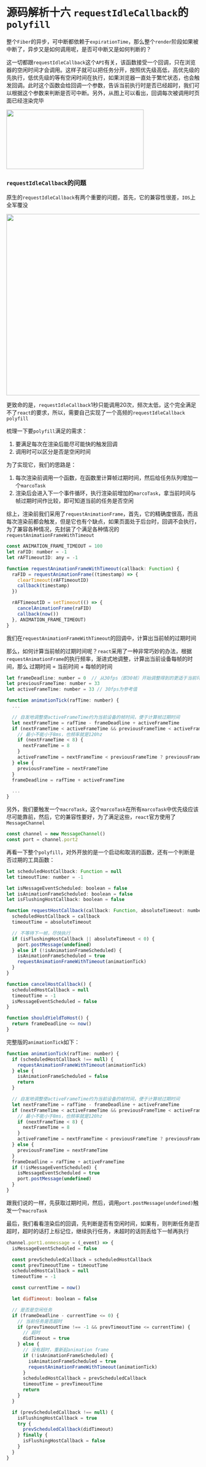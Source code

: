 # 源码解析十六 `requestIdleCallback`的`polyfill`

整个`Fiber`的异步，可中断都依赖于`expirationTime`，那么整个`render`阶段如果被中断了，异步又是如何调用呢，是否可中断又是如何判断的？

这一切都跟`requestIdleCallback`这个`API`有关，该函数接受一个回调，只在浏览器的空闲时间才会调用。这样子就可以把任务分开，按照优先级高低，高优先级的先执行，低优先级的等有空闲时间在执行，如果浏览器一直处于繁忙状态，也会触发回调。此时这个函数会给回调一个参数，告诉当前执行时是否已经超时，我们可以根据这个参数来判断是否可中断。另外，从图上可以看出，回调每次被调用时页面已经渲染完毕

<img src="./schedule/requestIdleCallback.png" width="358" height="155" />

### `requestIdleCallback`的问题
原生的`requestIdleCallback`有两个重要的问题，首先，它的兼容性很差，`IOS`上全军覆没

<img src="./schedule/compatible.png" width="1268" height="473" />

更致命的是，`requestIdleCallback`1秒只能调用20次，频次太低，这个完全满足不了`react`的要求，所以，需要自己实现了一个高频的`requestIdleCallback polyfill`

梳理一下要`polyfill`满足的需求：
1. 要满足每次在渲染后能尽可能快的触发回调
2. 调用时可以区分是否是空闲时间

为了实现它，我们的思路是：
1. 每次渲染前调用一个函数，在函数里计算帧过期时间，然后给任务队列增加一个`marcoTask`
2. 渲染后会进入下一个事件循环，执行渲染前增加的`marcoTask`，拿当前时间与帧过期时间作比较，即可知道当前的任务是否空闲

综上，渲染前我们采用了`requestAnimationFrame`，首先，它的精确度很高，而且每次渲染前都会触发，但是它也有个缺点，如果页面处于后台时，回调不会执行，为了兼容各种情况，先封装了个满足各种情况的`requestAnimationFrameWithTimeout`

```javaScript
const ANIMATION_FRAME_TIMEOUT = 100
let raFID: number = -1
let rAFTimeoutID: any = -1

function requestAnimationFrameWithTimeout(callback: Function) {
  raFID = requestAnimationFrame((timestamp) => {
    clearTimeout(rAFTimeoutID)
    callback(timestamp)
  })

  rAFTimeoutID = setTimeout(() => {
    cancelAnimationFrame(raFID)
    callback(now())
  }, ANIMATION_FRAME_TIMEOUT)
}
```

我们在`requestAnimationFrameWithTimeout`的回调中，计算出当前帧的过期时间

那么，如何计算当前帧的过期时间呢？`react`采用了一种非常巧妙的办法，根据`requestAnimationFrame`的执行频率，渐进式地调整，计算出当前设备每帧的时间，那么 过期时间 = 当前时间 + 每帧的时间 

```javaScript
let frameDeadline: number = 0  // 从30fps（即30帧）开始调整得到的更适于当前环境的一帧限制时间
let previousFrameTime: number = 33
let activeFrameTime: number = 33 // 30fps为参考值

function animationTick(rafTime: number) {
  ...

  // 自发地调整使activeFrameTime约为当前设备的帧时间，便于计算帧过期时间
  let nextFrameTime = rafTime - frameDeadline + activeFrameTime
  if (nextFrameTime < activeFrameTime && previousFrameTime < activeFrameTime) {
    // 最小不能小于8ms，也频率就是120hz
    if (nextFrameTime < 8) {
      nextFrameTime = 8
    }
    activeFrameTime = nextFrameTime < previousFrameTime ? previousFrameTime : nextFrameTime
  } else {
    previousFrameTime = nextFrameTime
  }
  frameDeadline = rafTime + activeFrameTime

  ...
}
```

另外，我们要触发一个`macroTask`，这个`marcoTask`在所有`marcoTask`中优先级应该尽可能靠前，然后，它的兼容性要好，为了满足这些，`react`官方使用了`MessageChannel`

```javaScript
const channel = new MessageChannel()
const port = channel.port2
```

再看一下整个`polyfill`，对外开放的是一个启动和取消的函数，还有一个判断是否过期的工具函数：

```javaScript
let scheduledHostCallback: Function = null
let timeoutTime: number = -1

let isMessageEventScheduled: boolean = false
let isAnimationFrameScheduled: boolean = false
let isFlushingHostCallback: boolean = false

function requestHostCallback(callback: Function, absoluteTimeout: number) {
  scheduledHostCallback = callback
  timeoutTime = absoluteTimeout

  // 不等待下一帧，尽快执行
  if (isFlushingHostCallback || absoluteTimeout < 0) {
    port.postMessage(undefined)
  } else if (!isAnimationFrameScheduled) {
    isAnimationFrameScheduled = true
    requestAnimationFrameWithTimeout(animationTick)
  }
}

function cancelHostCallback() {
  scheduledHostCallback = null
  timeoutTime = -1
  isMessageEventScheduled = false
}

function shouldYieldToHost() {
  return frameDeadline <= now()
}
```

完整版的`animationTick`如下：

```javaScript
function animationTick(rafTime: number) {
  if (scheduledHostCallback !== null) {
    requestAnimationFrameWithTimeout(animationTick)
  } else {
    isAnimationFrameScheduled = false
    return
  }

  // 自发地调整使activeFrameTime约为当前设备的帧时间，便于计算帧过期时间
  let nextFrameTime = rafTime - frameDeadline + activeFrameTime
  if (nextFrameTime < activeFrameTime && previousFrameTime < activeFrameTime) {
    // 最小不能小于8ms，也频率就是120hz
    if (nextFrameTime < 8) {
      nextFrameTime = 8
    }
    activeFrameTime = nextFrameTime < previousFrameTime ? previousFrameTime : nextFrameTime
  } else {
    previousFrameTime = nextFrameTime
  }
  frameDeadline = rafTime + activeFrameTime
  if (!isMessageEventScheduled) {
    isMessageEventScheduled = true
    port.postMessage(undefined)
  }
}
```

跟我们说的一样，先获取过期时间，然后，调用`port.postMessage(undefined)`触发一个`macroTask`

最后，我们看看渲染后的回调，先判断是否有空闲时间，如果有，则判断任务是否超时，超时的话打上标记位，继续执行任务，未超时的话则丢给下一帧再执行

```javaScript
channel.port1.onmessage = (_event) => {
  isMessageEventScheduled = false

  const prevScheduledCallback = scheduledHostCallback
  const prevTimeoutTime = timeoutTime
  scheduledHostCallback = null
  timeoutTime = -1

  const currentTime = now()

  let didTimeout: boolean = false

  // 是否是空闲任务
  if (frameDeadline - currentTime <= 0) {
    // 当前任务是否超时
    if (prevTimeoutTime !== -1 && prevTimeoutTime <= currentTime) {
      // 超时
      didTimeout = true
    } else {
      // 没有超时，重新起animation frame
      if (!isAnimationFrameScheduled) {
        isAnimationFrameScheduled = true
        requestAnimationFrameWithTimeout(animationTick)
      }
      scheduledHostCallback = prevScheduledCallback
      timeoutTime = prevTimeoutTime
      return
    }
  }

  if (prevScheduledCallback !== null) {
    isFlushingHostCallback = true
    try {
      prevScheduledCallback(didTimeout)
    } finally {
      isFlushingHostCallback = false
    }
  }
}
```



